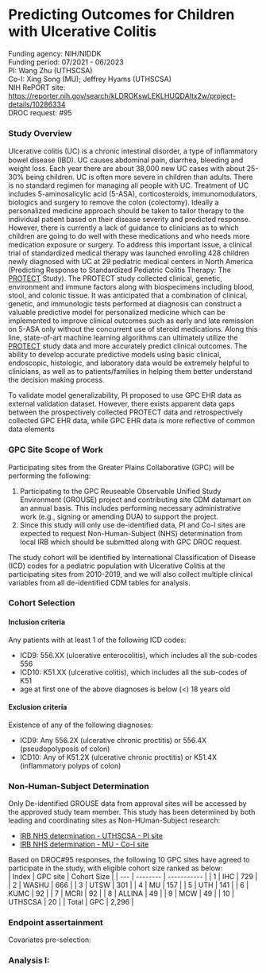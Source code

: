 # Predicting Outcomes for Children with Ulcerative Colitis

Funding agency: NIH/NIDDK <br/>
Funding period: 07/2021 - 06/2023 <br/>
PI: Wang Zhu (UTHSCSA) <br/>
Co-I: Xing Song (MU); Jeffrey Hyams (UTHSCSA) <br/>
NIH RePORT site: https://reporter.nih.gov/search/kLDROKswLEKLHUQDAltx2w/project-details/10286334  <br/>
DROC request: #95 <br/>

### Study Overview
Ulcerative colitis (UC) is a chronic intestinal disorder, a type of inﬂammatory bowel disease (IBD). UC causes abdominal pain, diarrhea, bleeding and weight loss. Each year there are about 38,000 new UC cases with about 25-30% being children. UC is often more severe in children than adults. There is no standard regimen for managing all people with UC. Treatment of UC includes 5-aminosalicylic acid (5-ASA), corticosteroids, immunomodulators, biologics and surgery to remove the colon (colectomy). Ideally a personalized medicine approach should be taken to tailor therapy to the individual patient based on their disease severity and predicted response. However, there is currently a lack of guidance to clinicians as to which children are going to do well with these medications and who needs more medication exposure or surgery. To address this important issue, a clinical trial of standardized medical therapy was launched enrolling 428 children newly diagnosed with UC at 29 pediatric medical centers in North America (Predicting Response to Standardized Pediatric Colitis Therapy: The [PROTECT](https://pubmed.ncbi.nlm.nih.gov/28939374/) Study). The PROTECT study collected clinical, genetic, environment and immune factors along with biospecimens including blood, stool, and colonic tissue. It was anticipated that a combination of clinical, genetic, and immunologic tests performed at diagnosis can construct a valuable predictive model for personalized medicine which can be implemented to improve clinical outcomes such as early and late remission on 5-ASA only without the concurrent use of steroid medications. Along this line, state-of-art machine learning algorithms can ultimately utilize the [PROTECT](https://pubmed.ncbi.nlm.nih.gov/28939374/) study data and more accurately predict clinical outcomes. The ability to develop accurate predictive models using basic clinical, endoscopic, histologic, and laboratory data would be extremely helpful to clinicians, as well as to patients/families in helping them better understand the decision making process. 

To validate model generalizability, PI proposed to use GPC EHR data as external validation dataset. However, there exists apparent data gaps between the prospectively collected PROTECT data and retrospectively collected GPC EHR data, while GPC EHR data is more reflective of common data elements 

### GPC Site Scope of Work
Participating sites from the Greater Plains Collaborative (GPC) will be performing the following: 

1.	Participating to the GPC Reuseable Observable Unified Study Environment (GROUSE) project and contributing site CDM datamart on an annual basis. This includes performing necessary administrative work (e.g., signing or amending DUA) to support the project. 
2.	Since this study will only use de-identified data, PI and Co-I sites are expected to request Non-Human-Subject (NHS) determination from local IRB which should be submitted along with GPC DROC request. 

The study cohort will be identified by International Classification of Disease (ICD) codes for a pediatric population with Ulcerative Colitis at the participating sites from 2010-2019, and we will also collect multiple clinical variables from all de-identified CDM tables for analysis. 

### Cohort Selection
#### Inclusion criteria
Any patients with at least 1 of the following ICD codes:
-	ICD9: 556.XX (ulcerative enterocolitis), which includes all the sub-codes 556
-	ICD10: K51.XX (ulcerative colitis), which includes all the sub-codes of K51
-	age at first one of the above diagnoses is below (<) 18 years old

#### Exclusion criteria
Existence of any of the following diagnoses: 
-	ICD9: Any 556.2X (ulcerative chronic proctitis) or 556.4X (pseudopolyposis of colon)
-   ICD10: Any of K51.2X (ulcerative chronic proctitis) or K51.4X (inflammatory polyps of colon)

### Non-Human-Subject Determination
Only De-identified GROUSE data from approval sites will be accessed by the approved study team member. This study has been determined by both leading and coordinating sites as Non-HUman-Subject research: 
- [IRB NHS determination - UTHSCSA - PI site](doc/IRB_UTHSCSA_NHS_apporval.pdf)
- [IRB NHS determination - MU - Co-I site](doc/IRB_MU_NHS_apporval.pdf) 

Based on DROC#95 responses, the following 10 GPC sites have agreed to participate in the study, with eligible cohort size ranked as below:  
| Index | GPC site | Cohort Size |
| --- | -------- | ----------- |
| 1 | IHC | 729 |
| 2 | WASHU | 666 |
| 3 | UTSW | 301 |
| 4 | MU | 157 | 
| 5 | UTH | 141 |
| 6 | KUMC | 92 |
| 7 | MCRI | 92 |
| 8 | ALLINA | 49 | 
| 9 | MCW | 49 |
| 10 | UTHSCSA | 20 |
| Total | GPC | 2,296 |  

### Endpoint assertainment
Covariates pre-selection: 

### Analysis I: 

